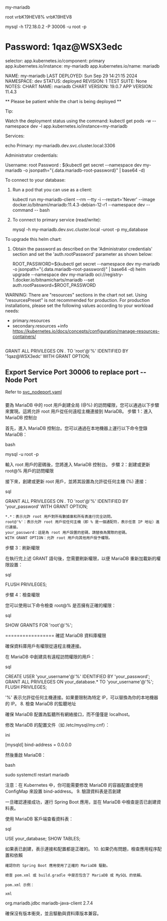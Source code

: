 
my-mariadb

root
vrbK19HEV8%
vrbK19HEV8

mysql -h 172.18.0.2 -P 30006 -u root -p
# Password: 1qaz@WSX3edc

selector:
app.kubernetes.io/component: primary
app.kubernetes.io/instance: my-mariadb
app.kubernetes.io/name: mariadb


NAME: my-mariadb
LAST DEPLOYED: Sun Sep 29 14:21:15 2024
NAMESPACE: dev
STATUS: deployed
REVISION: 1
TEST SUITE: None
NOTES:
CHART NAME: mariadb
CHART VERSION: 19.0.7
APP VERSION: 11.4.3

** Please be patient while the chart is being deployed **

Tip:

Watch the deployment status using the command: kubectl get pods -w --namespace dev -l app.kubernetes.io/instance=my-mariadb

Services:

echo Primary: my-mariadb.dev.svc.cluster.local:3306

Administrator credentials:

Username: root
Password : $(kubectl get secret --namespace dev my-mariadb -o jsonpath="{.data.mariadb-root-password}" | base64 -d)

To connect to your database:

1. Run a pod that you can use as a client:

   kubectl run my-mariadb-client --rm --tty -i --restart='Never' --image  docker.io/bitnami/mariadb:11.4.3-debian-12-r1 --namespace dev --command -- bash

2. To connect to primary service (read/write):

   mysql -h my-mariadb.dev.svc.cluster.local -uroot -p my_database

To upgrade this helm chart:

1. Obtain the password as described on the 'Administrator credentials' section and set the 'auth.rootPassword' parameter as shown below:

   ROOT_PASSWORD=$(kubectl get secret --namespace dev my-mariadb -o jsonpath="{.data.mariadb-root-password}" | base64 -d)
   helm upgrade --namespace dev my-mariadb oci://registry-1.docker.io/bitnamicharts/mariadb --set auth.rootPassword=$ROOT_PASSWORD

WARNING: There are "resources" sections in the chart not set. Using "resourcesPreset" is not recommended for production. For production installations, please set the following values according to your workload needs:
- primary.resources
- secondary.resources
  +info https://kubernetes.io/docs/concepts/configuration/manage-resources-containers/

##

GRANT ALL PRIVILEGES ON *.* TO 'root'@'%' IDENTIFIED BY '1qaz@WSX3edc' WITH GRANT OPTION;

## Export Service Port 30006 to replace port -- Node Port

Refer to [svc_nodeport.yaml](svc_nodeport.yaml)

###
要為 MariaDB 中的 root 用戶創建全局 (@%) 的訪問權限，您可以通過以下步驟來實現。這將允許 root 用戶從任何遠程主機連接到 MariaDB。
步驟 1：進入 MariaDB 控制台

首先，進入 MariaDB 控制台。您可以通過在本地機器上運行以下命令登錄 MariaDB：

bash

mysql -u root -p

輸入 root 用戶的密碼後，您將進入 MariaDB 控制台。
步驟 2：創建或更新 root@% 用戶的訪問權限

接下來，創建或更新 root 用戶，並將其設置為允許從任何主機 (%) 連接：

sql

GRANT ALL PRIVILEGES ON *.* TO 'root'@'%' IDENTIFIED BY 'your_password' WITH GRANT OPTION;

    *.*：表示允許 root 用戶對所有數據庫和所有表進行完全訪問。
    root@'%'：表示允許 root 用戶從任何主機（即 % 是一個通配符，表示任意 IP 地址）進行連接。
    your_password：這是為 root 用戶設置的密碼，請替換為實際的密碼。
    WITH GRANT OPTION：允許 root 用戶向其他用戶授予權限。

步驟 3：刷新權限

在執行完上述 GRANT 語句後，您需要刷新權限，以便 MariaDB 重新加載新的權限設置：

sql

FLUSH PRIVILEGES;

步驟 4：檢查權限

您可以使用以下命令檢查 root@% 是否擁有正確的權限：

sql

SHOW GRANTS FOR 'root'@'%';


=================
確認 MariaDB 資料庫權限

確保資料庫用戶有權限從遠程主機連接。

在 MariaDB 中創建具有遠程訪問權限的用戶：

sql

CREATE USER 'your_username'@'%' IDENTIFIED BY 'your_password';
GRANT ALL PRIVILEGES ON your_database.* TO 'your_username'@'%';
FLUSH PRIVILEGES;

'%' 表示允許從任何主機連接。如果要限制為特定 IP，可以替換為你的本地機器的 IP。
8. 檢查 MariaDB 的監聽地址

確保 MariaDB 配置為監聽所有網絡接口，而不僅僅是 localhost。

修改 MariaDB 的配置文件（如 /etc/mysql/my.cnf）：

ini

[mysqld]
bind-address = 0.0.0.0

然後重啟 MariaDB：

bash

sudo systemctl restart mariadb

注意：在 Kubernetes 中，你可能需要修改 MariaDB 的容器配置或使用 ConfigMap 來設置 bind-address。
9. 驗證資料表是否創建

一旦確認連接成功，運行 Spring Boot 應用，並在 MariaDB 中檢查是否已創建資料表。

使用 MariaDB 客戶端查看資料表：

sql

USE your_database;
SHOW TABLES;

如果表已創建，表示連接和配置都是正確的。
10. 如果仍有問題，檢查應用程序配置和依賴

    確認你的 Spring Boot 應用使用了正確的 MariaDB 驅動。

    檢查 pom.xml 或 build.gradle 中是否包含了 MariaDB 或 MySQL 的依賴。

    pom.xml 示例：

    xml

<dependency>
    <groupId>org.mariadb.jdbc</groupId>
    <artifactId>mariadb-java-client</artifactId>
    <version>2.7.4</version>
</dependency>

確保沒有版本衝突，並且驅動與資料庫版本兼容。